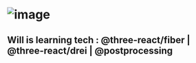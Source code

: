 
# ![image](https://github.com/soorq/Three-app/assets/123034340/d77b2e6b-e67d-4237-952e-71ee7eb004ea)

## Will is learning tech : @three-react/fiber | @three-react/drei | @postprocessing
